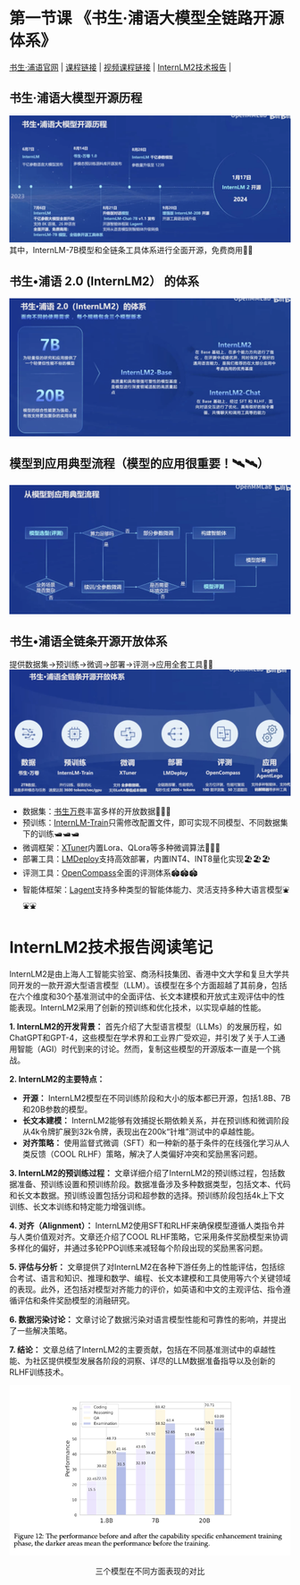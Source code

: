 # 第一节课 《书生·浦语大模型全链路开源体系》
[书生·浦语官网](https://internlm.intern-ai.org.cn/) |
[课程链接](https://github.com/InternLM/Tutorial/tree/camp2) |
[视频课程链接](https://www.bilibili.com/video/BV1Vx421X72D/?vd_source=6a583c10668fbb7726a75f50cb76fe62) |
[InternLM2技术报告](https://arxiv.org/pdf/2403.17297) |
## 书生·浦语大模型开源历程
![](../images/lecture1/1716520865362.png)
其中，InternLM-7B模型和全链条工具体系进行全面开源，免费商用🌟🌟

## 书生•浦语 2.0 (InternLM2） 的体系
![](../images/lecture1/1716520714927.png)

## 模型到应用典型流程（模型的应用很重要！🛰️🛰️）
![](../images/lecture1/1716521286647.png)

## 书生•浦语全链条开源开放体系
提供数据集->预训练->微调->部署->评测->应用全套工具🚁🚁
![](../images/lecture1/1716521529163.png)
- 数据集：[书生万卷](https://github.com/opendatalab/WanJuan1.0)丰富多样的开放数据🚀🚀🚀
- 预训练：[InternLM-Train](https://github.com/InternLM/InternLM)只需修改配置文件，即可实现不同模型、不同数据集下的训练🛥️🛥️🛥️
- 微调框架：[XTuner](https://github.com/InternLM/xtuner)内置Lora、QLora等多种微调算法🚗🚗🚗
- 部署工具：[LMDeploy](https://github.com/InternLM/lmdeploy)支持高效部署，内置INT4、INT8量化实现🏖️🏖️🏖️
- 评测工具：[OpenCompass](https://github.com/open-compass/opencompass)全面的评测体系🏟️🏟️🏟️
- 智能体框架：[Lagent](https://github.com/InternLM/lagent)支持多种类型的智能体能力、灵活支持多种大语言模型⛲⛲⛲

# InternLM2技术报告阅读笔记
InternLM2是由上海人工智能实验室、商汤科技集团、香港中文大学和复旦大学共同开发的一款开源大型语言模型（LLM）。该模型在多个方面超越了其前身，包括在六个维度和30个基准测试中的全面评估、长文本建模和开放式主观评估中的性能表现。InternLM2采用了创新的预训练和优化技术，以实现卓越的性能。

**1. InternLM2的开发背景：**
首先介绍了大型语言模型（LLMs）的发展历程，如ChatGPT和GPT-4，这些模型在学术界和工业界广受欢迎，并引发了关于人工通用智能（AGI）时代到来的讨论。然而，复制这些模型的开源版本一直是一个挑战。

**2. InternLM2的主要特点：**
- **开源：** InternLM2模型在不同训练阶段和大小的版本都已开源，包括1.8B、7B和20B参数的模型。
- **长文本建模：** InternLM2能够有效捕捉长期依赖关系，并在预训练和微调阶段从4k令牌扩展到32k令牌，表现出在200k“针堆”测试中的卓越性能。
- **对齐策略：** 使用监督式微调（SFT）和一种新的基于条件的在线强化学习从人类反馈（COOL RLHF）策略，解决了人类偏好冲突和奖励黑客问题。

**3. InternLM2的预训练过程：**
文章详细介绍了InternLM2的预训练过程，包括数据准备、预训练设置和预训练阶段。数据准备涉及多种数据类型，包括文本、代码和长文本数据。预训练设置包括分词和超参数的选择。预训练阶段包括4k上下文训练、长文本训练和特定能力增强训练。

**4. 对齐（Alignment）：**
InternLM2使用SFT和RLHF来确保模型遵循人类指令并与人类价值观对齐。文章还介绍了COOL RLHF策略，它采用条件奖励模型来协调多样化的偏好，并通过多轮PPO训练来减轻每个阶段出现的奖励黑客问题。

**5. 评估与分析：**
文章提供了对InternLM2在各种下游任务上的性能评估，包括综合考试、语言和知识、推理和数学、编程、长文本建模和工具使用等六个关键领域的表现。此外，还包括对模型对齐能力的评价，如英语和中文的主观评估、指令遵循评估和条件奖励模型的消融研究。

**6. 数据污染讨论：**
文章讨论了数据污染对语言模型性能和可靠性的影响，并提出了一些解决策略。

**7. 结论：**
文章总结了InternLM2的主要贡献，包括在不同基准测试中的卓越性能、为社区提供模型发展各阶段的洞察、详尽的LLM数据准备指导以及创新的RLHF训练技术。

![](../images/lecture1/1716522594071.png)
<p align="center">三个模型在不同方面表现的对比</p>